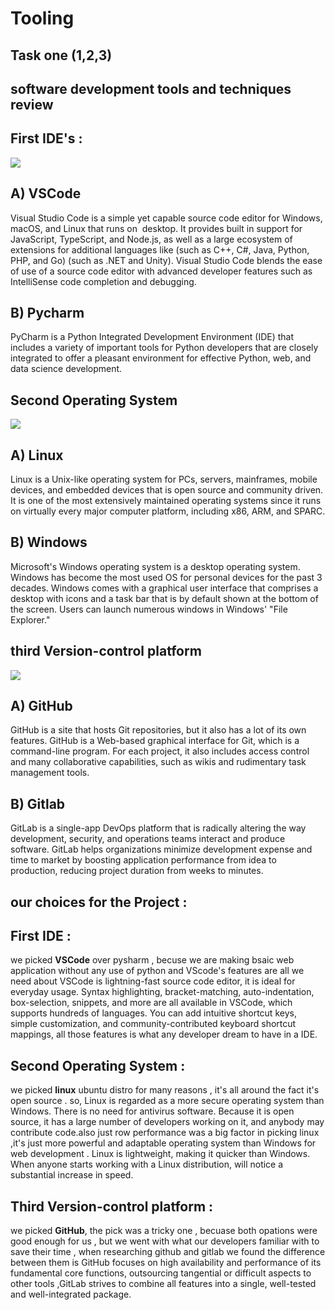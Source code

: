 # Tooling  

## Task one (1,2,3)

## software development tools and techniques review

## **First IDE's :**

![](https://content.techgig.com/photo/75388084/pycharm-vs-visual-studio-code-which-one-to-choose-for-python-development.jpg?79855)

## A) VSCode 

Visual Studio Code is a simple yet capable source code editor for Windows, macOS, and Linux that runs on  desktop. It provides built in support for JavaScript, TypeScript, and Node.js, as well as a large ecosystem of extensions for additional languages like (such as C++, C#, Java, Python, PHP, and Go) (such as .NET and Unity).
Visual Studio Code blends the ease of use of a source code editor with advanced developer features such as IntelliSense code completion and debugging.


## B) Pycharm

PyCharm is a Python Integrated Development Environment (IDE) that includes a variety of important tools for Python developers that are closely integrated to offer a pleasant environment for effective Python, web, and data science development.



## **Second Operating System** 

![](https://hackr.io/blog/linux-vs-windows/thumbnail/large)

## A) Linux

Linux is a Unix-like operating system for PCs, servers, mainframes, mobile devices, and embedded devices that is open source and community driven. It is one of the most extensively maintained operating systems since it runs on virtually every major computer platform, including x86, ARM, and SPARC.

## B) Windows 

Microsoft's Windows operating system is a desktop operating system. Windows has become the most used OS for personal devices for the past 3 decades. Windows comes with a graphical user interface that comprises a desktop with icons and a task bar that is by default shown at the bottom of the screen. Users can launch numerous windows in Windows' "File Explorer."

## **third Version-control platform**

![](https://encrypted-tbn0.gstatic.com/images?q=tbn:ANd9GcRjNVA_ecWXMxWHO_ou3ZKNI5XKYzBpfnJtqAZWZ83OaMjO8EbYcIFMi5ru5aa8FbZN-0Q&usqp=CAU)

## A) GitHub

GitHub is a site that hosts Git repositories, but it also has a lot of its own features. GitHub is a Web-based graphical interface for Git, which is a command-line program. For each project, it also includes access control and many collaborative capabilities, such as wikis and rudimentary task management tools.

## B) Gitlab

GitLab is a single-app DevOps platform that is radically altering the way development, security, and operations teams interact and produce software. GitLab helps organizations minimize development expense and time to market by boosting application performance from idea to production, reducing project duration from weeks to minutes.

## **our choices for the Project** :

## **First IDE** :

we picked **VSCode** over pysharm , becuse we are making bsaic web application without any use of python and VScode's features are all we need about VSCode is lightning-fast source code editor, it is ideal for everyday usage. Syntax highlighting, bracket-matching, auto-indentation, box-selection, snippets, and more are all available in VSCode, which supports hundreds of languages. You can add intuitive shortcut keys, simple customization, and community-contributed keyboard shortcut mappings, all those features is what any developer dream to have in a IDE.

## **Second Operating System** :

we picked **linux** ubuntu distro  for many reasons , it's all around the fact it's open source . so, Linux is regarded as a more secure operating system than Windows. There is no need for antivirus software. Because it is open source, it has a large number of developers working on it, and anybody may contribute code.also just row performance was a big factor in picking linux ,it's just  more powerful and adaptable operating system than Windows for web development . Linux is lightweight, making it quicker than Windows. When anyone starts working with a Linux distribution, will notice a substantial increase in speed.

## **Third Version-control platform** :

we picked **GitHub**, the pick was a tricky one , becuase both opations were good enough for us , but we went with what our developers familiar with to save their time , when researching github and gitlab we found the difference between them is GitHub focuses on high availability and performance of its fundamental core functions, outsourcing tangential or difficult aspects to other tools ,GitLab strives to combine all features into a single, well-tested and well-integrated package. 





